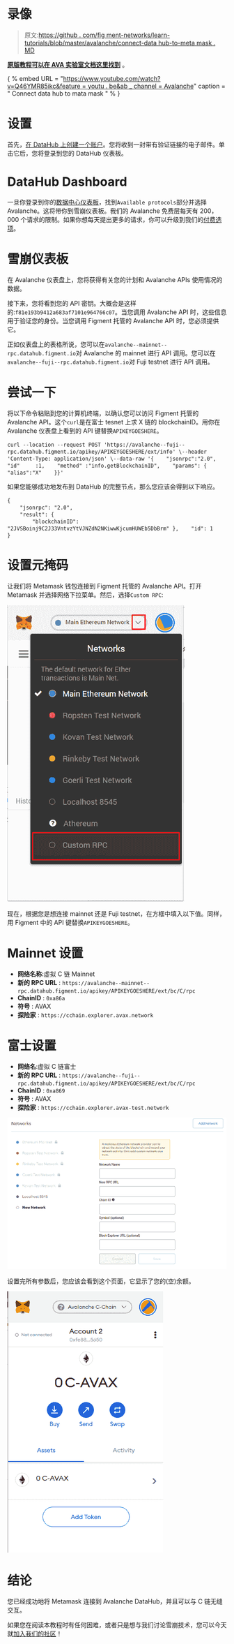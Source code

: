# 录像

> 原文:[https://github . com/fig ment-networks/learn-tutorials/blob/master/avalanche/connect-data hub-to-meta mask . MD](https://github.com/figment-networks/learn-tutorials/blob/master/avalanche/connect-datahub-to-metamask.md)

[**原版教程可以在 AVA 实验室文档这里找到**](https://docs.avax.network/build/tutorials/smart-digital-assets/integrate-figment-and-metamask) 。

{ % embed URL = "[https://www.youtube.com/watch?v=Q46YMR85ikc&feature = youtu . be&ab _ channel = Avalanche](https://www.youtube.com/watch?v=Q46YMR85ikc&feature=youtu.be&ab_channel=Avalanche)" caption = " Connect data hub to mata mask " % }

# 设置

首先，[在 DataHub 上创建一个账户](https://datahub.figment.io/sign_up?service=avalanche)。您将收到一封带有验证链接的电子邮件。单击它后，您将登录到您的 DataHub 仪表板。

# DataHub Dashboard

一旦你登录到你的[数据中心仪表板](https://datahub.figment.io/)，找到`Available protocols`部分并选择 Avalanche。这将带你到雪崩仪表板。我们的 Avalanche 免费层每天有 200，000 个请求的限制。如果你想每天提出更多的请求，你可以升级到我们的[付费选项](https://datahub.figment.io/services/avalanche/prices)。

# 雪崩仪表板

在 Avalanche 仪表盘上，您将获得有关您的计划和 Avalanche APIs 使用情况的数据。

接下来，您将看到您的 API 密钥。大概会是这样的:`f81e193b9412a683af7101e964766c07`。当您调用 Avalanche API 时，这些信息用于验证您的身份。当您调用 Figment 托管的 Avalanche API 时，您必须提供它。

正如仪表盘上的表格所说，您可以在`avalanche--mainnet--rpc.datahub.figment.io`对 Avalanche 的 mainnet 进行 API 调用。您可以在`avalanche--fuji--rpc.datahub.figment.io`对 Fuji testnet 进行 API 调用。

# 尝试一下

将以下命令粘贴到您的计算机终端，以确认您可以访问 Figment 托管的 Avalanche API。这个`curl`是在富士 tesnet 上求 X 链的 blockchainID。用你在 Avalanche 仪表盘上看到的 API 键替换`APIKEYGOESHERE`。

```
curl --location --request POST 'https://avalanche--fuji--rpc.datahub.figment.io/apikey/APIKEYGOESHERE/ext/info' \--header 'Content-Type: application/json' \--data-raw '{    "jsonrpc":"2.0",    "id"     :1,    "method" :"info.getBlockchainID",    "params": {        "alias":"X"    }}' 
```

如果您能够成功地发布到 DataHub 的完整节点，那么您应该会得到以下响应。

```
{ 
    "jsonrpc": "2.0",
    "result": {
        "blockchainID": "2JVSBoinj9C2J33VntvzYtVJNZdN2NKiwwKjcumHUWEb5DbBrm" },    "id": 1
}
```

# 设置元掩码

让我们将 Metamask 钱包连接到 Figment 托管的 Avalanche API。打开 Metamask 并选择网络下拉菜单。然后，选择`Custom RPC`:

![](img/774a45e81ae565a9f05940cb8e2016d0.png)

现在，根据您是想连接 mainnet 还是 Fuji testnet，在方框中填入以下值。同样，用 Figment 中的 API 键替换`APIKEYGOESHERE`。

# Mainnet 设置

*   **网络名称**:虚拟 C 链 Mainnet
*   **新的 RPC URL** : `https://avalanche--mainnet--rpc.datahub.figment.io/apikey/APIKEYGOESHERE/ext/bc/C/rpc`
*   **ChainID** : `0xa86a`
*   **符号** : AVAX
*   **探险家** : `https://cchain.explorer.avax.network`

# 富士设置

*   **网络名**:虚拟 C 链富士
*   **新的 RPC URL** : `https://avalanche--fuji--rpc.datahub.figment.io/apikey/APIKEYGOESHERE/ext/bc/C/rpc`
*   **ChainID** : `0xa869`
*   **符号** : AVAX
*   **探险家** : `https://cchain.explorer.avax-test.network`

![](img/446a370e71a42f00fa26776417e25e92.png)

设置完所有参数后，您应该会看到这个页面，它显示了您的(空)余额。

![](img/308076d9d038af097b1afcd0663dbe5f.png)

# 结论

您已经成功地将 Metamask 连接到 Avalanche DataHub，并且可以与 C 链无缝交互。

如果您在阅读本教程时有任何困难，或者只是想与我们讨论雪崩技术，您可以今天就[加入我们的社区](https://discord.gg/fszyM7K)！